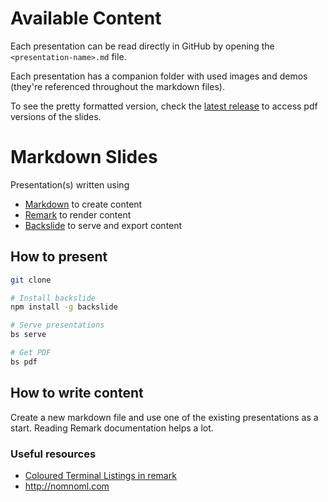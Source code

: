# Available Content

Each presentation can be read directly in GitHub by opening the `<presentation-name>.md` file.

Each presentation has a companion folder with used images and demos (they're referenced throughout the markdown files).

To see the pretty formatted version, check the [latest release](https://github.com/brunombsilva/slides/releases/latest) to access pdf versions of the slides.

# Markdown Slides

Presentation(s) written using

* [Markdown](https://daringfireball.net/projects/markdown/syntax) to create content
* [Remark](https://remarkjs.com/) to render content
* [Backslide](https://sinedied.github.io/backslide/) to serve and export content

## How to present

```bash
git clone

# Install backslide
npm install -g backslide

# Serve presentations
bs serve

# Get PDF
bs pdf
```

## How to write content

Create a new markdown file and use one of the existing presentations as a start. Reading Remark documentation helps a lot.

### Useful resources

* [Coloured Terminal Listings
in remark](http://joshbode.github.io/remark/ansi.html#1)
* http://nomnoml.com
